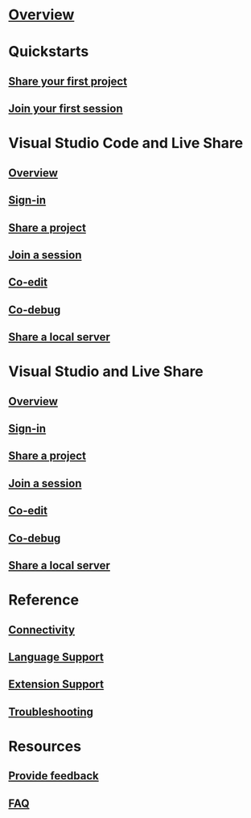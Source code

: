 # [Overview](index.md)
# Quickstarts
## [Share your first project](quick-start-share.md)
## [Join your first session](quick-start-join.md)
# Visual Studio Code and Live Share
## [Overview](collab-vscode.md)
## [Sign-in](collab-vscode.md#sign-in)
## [Share a project](collab-vscode.md#share-a-project)
## [Join a session](collab-vscode.md#join-a-collaboration-session)
## [Co-edit](collab-vscode.md#co-editing)
## [Co-debug](collab-vscode.md#co-debuging)
## [Share a local server](collab-vscode.md#share-a-local-server)
# Visual Studio and Live Share
## [Overview](collab-vs.md)
## [Sign-in](collab-vs.md#sign-in)
## [Share a project](collab-vs.md#share-a-project)
## [Join a session](collab-vs.md#join-a-collaboration-session)
## [Co-edit](collab-vs.md#co-editing)
## [Co-debug](collab-vs.md#co-debuging)
## [Share a local server](collab-vs.md#share-a-local-server)
# Reference
## [Connectivity](connectivity.md)
## [Language Support](platform-support.md)
## [Extension Support](extensions.md)
## [Troubleshooting](troubleshooting.md)
# Resources
## [Provide feedback](support.md)
## [FAQ](https://aka.ms/vsls-faq)
